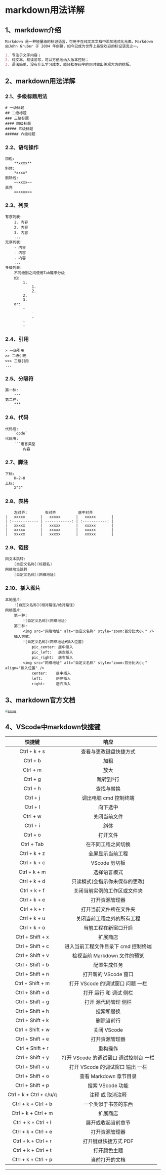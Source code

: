 # markdown用法详解

## 1、markdown介绍
```markdown
Markdown 是一种轻量级的标记语言，可用于在纯文本文档中添加格式化元素。Markdown
由John Gruber 于 2004 年创建，如今已成为世界上最受欢迎的标记语言之一。

1. 专注于文字内容；
2. 纯文本，易读易写，可以方便地纳入版本控制；
3. 语法简单，没有什么学习成本，能轻松在码字的同时做出美观大方的排版。
```

## 2、markdown用法详解

### 2.1、多级标题用法
```
# 一级标题
## 二级标题
### 三级标题
#### 四级标题
##### 五级标题
###### 六级标题
```

### 2.2、语句操作
```
加粗:
    **xxxx**
斜体:
    *xxxx*
删除线:
    ~~xxxx~~
高亮
    ==xxxx==
```

### 2.3、列表
```
有序列表:
    1. 内容
    2. 内容
    3. 内容
    ...
无序列表:
    - 内容
    - 内容
    - 内容
    ...
多级列表:
    不同级别之间使用Tab键来分级
    如:
        1. 
            1. 
            2. 
        2. 
        3. 
    or:
        - 
            -
            -
        -
        -

```

### 2.4、引用
```
> 一级引用
>> 二级引用
>>> 三级引用
...
```

### 2.5、分隔符
```
第一种:
    ---
第二种:
    ***
```

### 2.6、代码
```
代码段:
    `code`
代码块:
    ```语言类型
        内容
```

### 2.7、脚注
```
下标:
    H~2~O
上标:
    X^2^
```

### 2.8、表格
```
    左对齐:        右对齐          居中对齐
|   xxxxx       |   xxxxx       |   xxxxx       |
| :------------ | ------------: | :-----------: |
|   xxxxx       |   xxxxx       |   xxxxx       |
|   xxxxx       |   xxxxx       |   xxxxx       |
|   xxxxx       |   xxxxx       |   xxxxx       |
```

### 2.9、链接
```
同文本跳转:
    [自定义名称](标题名)
网络地址跳转
    [自定义名称](网络地址)
```

### 2.10、插入图片
```
本地图片:
    ![自定义名称](相对路径/绝对路径)
网络图片:
    第一种:
        ![自定义名称](网络地址)
    第二种:
        <img src="网络地址" alt="自定义名称" style="zoom:百分比大小;" />
    插入方式:
        ![自定义名称](网络地址#插入位置)
            pic_center: 居中插入
            pic_left:   居左插入
            pic_right:  居右插入
        <img src="网络地址" alt="自定义名称" style="zoom:百分比大小;" align="插入位置" />
            center:    居中插入
            left:      居左插入
            right:     居右插入    
```

## 3、markdown官方文档
[<img src="001.jpg" alt="官方手册" style="zoom:50%;">](https://markdown.com.cn/basic-syntax/)

## 4、VScode中markdown快捷键
|快捷键                     |响应                               |
| :-----------------------: | :-------------------------------: |
|Ctrl + k + s	            |查看与更改键盘快捷方式|
|Ctrl + b	                |加粗|
|Ctrl + m	                |放大|
|Ctrl + g	                |跳转到?行|
|Ctrl + h                   |查找与替换|
|Ctrl + j                   |调出电脑 cmd 控制终端|
|Ctrl + l	                |向下选中|
|Ctrl + w	                |关闭当前文件|
|Ctrl + i	                |斜体|
|Ctrl + o	                |打开文件|
|Ctrl + Tab	                |在不同工程之间切换|
|Ctrl + k + z	            |全屏显示当前工程|
|Ctrl + k + c	            |VScode 剪切板|
|Ctrl + k + m               |选择语言模式|
|Ctrl + k + d               |只读模式(会指示你未保存的更改)|
|Ctrl + k + f               |关闭当前实例的工作区或文件夹|
|Ctrl + k + e               |打开资源管理器|
|Ctrl + k + r	            |打开当前文件所在文件夹|
|Ctrl + k + u	            |关闭当前工程之外的所有工程|
|Ctrl + k + o	            |当前工程在新窗口开启|
|Ctrl + Shift + x           |扩展商店|
|Ctrl + Shift + c	        |进入当前工程文件目录下 cmd 控制终端|
|Ctrl + Shift + v	        |检视当前 Markdown 文件的预览|
|Ctrl + Shift + b	        |配置生成任务|
|Ctrl + Shift + n	        |打开新的 VScode 窗口|
|Ctrl + Shift + m	        |打开 VScode 的调试窗口 问题 一栏|
|Ctrl + Shift + d	        |打开 运行 和 调试 侧栏|
|Ctrl + Shift + g	        |打开 源代码管理 侧栏|
|Ctrl + Shift + h	        |搜索和替换|
|Ctrl + Shift + k	        |删除当前行|
|Ctrl + Shift + w	        |关闭 VScode|
|Ctrl + Shift + e	        |打开资源管理器|
|Ctrl + Shift + r	        |重构操作|
|Ctrl + Shift + y	        |打开 VScode 的调试窗口 调试控制台 一栏|
|Ctrl + Shift + u	        |打开 VScode 的调试窗口 输出 一栏|
|Ctrl + Shift + o	        |查看 Markdown 章节目录|
|Ctrl + Shift + p	        |搜索 VScode 功能|
|Ctrl + k + Ctrl + c/u/q	|注释 或 取消注释|
|Ctrl + k + Ctrl + b	    |一个类似于书签的东西|
|Ctrl + k + Ctrl + m	    |扩展商店|
|Ctrl + k + Ctrl + l        |展开或收起当前章节|
|Ctrl + k + Ctrl + e        |打开资源管理器|
|Ctrl + k + Ctrl + r        |打开键盘快捷方式 PDF|
|Ctrl + k + Ctrl + t	    |打开颜色主题|
|Ctrl + k + Ctrl + p	    |当前打开的文档|
---
